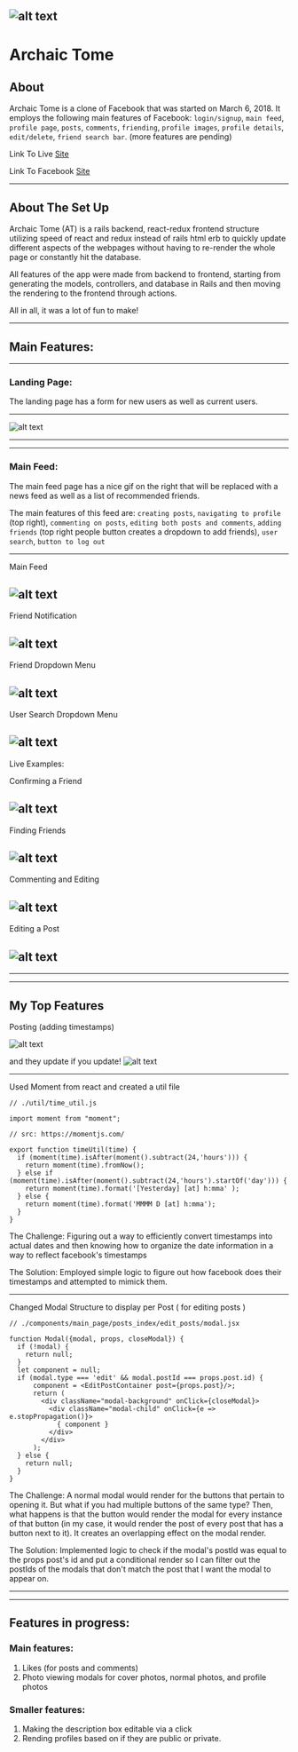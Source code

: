 ![alt text](https://raw.githubusercontent.com/KaiFujimoto/ArchaicTome/master/PrepWork/_depreciated/Example.png)
--------------
# Archaic Tome

## About

Archaic Tome is a clone of Facebook that was started on March 6, 2018. It employs the following main features of Facebook: `login/signup`, `main feed`, `profile page`, `posts`, `comments`, `friending`, `profile images`, `profile details`, `edit/delete`, `friend search bar`. (more features are pending)

Link To Live [Site](ancient-tome.herokuapp.com/#/)

Link To Facebook [Site](facebook.com)

-----------

## About The Set Up

Archaic Tome (AT) is a rails backend, react-redux frontend structure utilizing speed of react and redux instead of rails html erb to quickly update different aspects of the webpages without having to re-render the whole page or constantly hit the database.

All features of the app were made from backend to frontend, starting from generating the models, controllers, and database in Rails and then moving the rendering to the frontend through actions.

All in all, it was a lot of fun to make!

-----------------

## Main Features:
----------------------------------------------------------

### Landing Page:

The landing page has a form for new users as well as current users.

--------------------
![alt text](https://raw.githubusercontent.com/KaiFujimoto/ArchaicTome/master/PrepWork/_depreciated/landingpage.png)

------------------------------------------------------------
------------------------------------------------------------

### Main Feed:

The main feed page has a nice gif on the right that will be replaced with a news feed as well as a list of recommended friends.

The main features of this feed are: `creating posts`, `navigating to profile` (top right), `commenting on posts`, `editing both posts and comments`, `adding friends` (top right people button creates a dropdown to add friends), `user search`, `button to log out`

--------------------
Main Feed

![alt text](https://raw.githubusercontent.com/KaiFujimoto/ArchaicTome/master/PrepWork/_depreciated/mainfeed.png)
------------------------------------------------------------
Friend Notification

![alt text](https://raw.githubusercontent.com/KaiFujimoto/ArchaicTome/master/PrepWork/_depreciated/notificationfriend.png)
------------------------------------------------------------
Friend Dropdown Menu

![alt text](https://raw.githubusercontent.com/KaiFujimoto/ArchaicTome/master/PrepWork/_depreciated/dropdownfriend.png)
------------------------------------------------------------
User Search Dropdown Menu

![alt text](https://raw.githubusercontent.com/KaiFujimoto/ArchaicTome/master/PrepWork/_depreciated/usersearch.png)
------------------------------------------------------------

Live Examples:

Confirming a Friend

![alt text](https://raw.githubusercontent.com/KaiFujimoto/ArchaicTome/master/PrepWork/_depreciated/confirmfriend.gif)
------------------------------------------------------------
Finding Friends

![alt text](https://raw.githubusercontent.com/KaiFujimoto/ArchaicTome/master/PrepWork/_depreciated/findingfriend.gif)
------------------------------------------------------------
Commenting and Editing

![alt text](https://raw.githubusercontent.com/KaiFujimoto/ArchaicTome/master/PrepWork/_depreciated/commentingandedit.gif)
------------------------------------------------------------
Editing a Post

![alt text](https://raw.githubusercontent.com/KaiFujimoto/ArchaicTome/master/PrepWork/_depreciated/editposts.gif)
------------------------------------------------------------
------------------------------------------------------------
------------------------------------------------------------

## My Top Features

Posting (adding timestamps)

![alt text](https://raw.githubusercontent.com/KaiFujimoto/ArchaicTome/master/PrepWork/_depreciated/posting.gif)

and they update if you update!
![alt text](https://raw.githubusercontent.com/KaiFujimoto/ArchaicTome/master/PrepWork/_depreciated/editposttime.gif)

------------------------------------------------------------
Used Moment from react and created a util file

```
// ./util/time_util.js

import moment from "moment";

// src: https://momentjs.com/

export function timeUtil(time) {
  if (moment(time).isAfter(moment().subtract(24,'hours'))) {
    return moment(time).fromNow();
  } else if (moment(time).isAfter(moment().subtract(24,'hours').startOf('day'))) {
    return moment(time).format('[Yesterday] [at] h:mma' );
  } else {
    return moment(time).format('MMMM D [at] h:mma');
  }
}

```
The Challenge: Figuring out a way to efficiently convert timestamps into actual dates and then knowing how to organize the date information in a way to reflect facebook's timestamps

The Solution: Employed simple logic to figure out how facebook does their timestamps and attempted to mimick them.

------------------------------------------------------------
Changed Modal Structure to display per Post ( for editing posts )

```
// ./components/main_page/posts_index/edit_posts/modal.jsx

function Modal({modal, props, closeModal}) {
  if (!modal) {
    return null;
  }
  let component = null;
  if (modal.type === 'edit' && modal.postId === props.post.id) {
      component = <EditPostContainer post={props.post}/>;
      return (
        <div className="modal-background" onClick={closeModal}>
          <div className="modal-child" onClick={e => e.stopPropagation()}>
            { component }
          </div>
        </div>
      );
  } else {
    return null;
  }
}

```
The Challenge: A normal modal would render for the buttons that pertain to opening it. But what if you had multiple buttons of the same type? Then, what happens is that the button would render the modal for every instance of that button (in my case, it would render the post of every post that has a button next to it). It creates an overlapping effect on the modal render.

The Solution: Implemented logic to check if the modal's postId was equal to the props post's id and put a conditional render so I can filter out the postIds of the modals that don't match the post that I want the modal to appear on.

------------------------------------------------------------
------------------------------------------------------------

## Features in progress:

### Main features:

1. Likes (for posts and comments)
2. Photo viewing modals for cover photos, normal photos, and profile photos

### Smaller features:
1. Making the description box editable via a click
2. Rending profiles based on if they are public or private.
